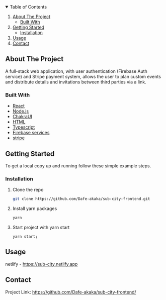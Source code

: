 <!--
*** Thanks for checking out the Best-README-Template. If you have a suggestion
*** that would make this better, please fork the repo and create a pull request
*** or simply open an issue with the tag "enhancement".
*** Thanks again! Now go create something AMAZING! :D
--


<!-- TABLE OF CONTENTS -->
<details open="open">
  <summary>Table of Contents</summary>
  <ol>
    <li>
      <a href="#about-the-project">About The Project</a>
      <ul>
        <li><a href="#built-with">Built With</a></li>
      </ul>
    </li>
    <li>
      <a href="#getting-started">Getting Started</a>
      <ul>
        <li><a href="#installation">Installation</a></li>
      </ul>
    </li>
    <li><a href="#usage">Usage</a></li>
    <li><a href="#contact">Contact</a></li>
  </ol>
</details>

<!-- ABOUT THE PROJECT -->

## About The Project

A full-stack web application, with user authentication (Firebase Auth service)
and Stripe payment system, allows the user to plan custom events and
distribute details and invitations between third parties via a link.


### Built With


- [React](https://reactjs.org/)
- [Node.js](https://nodejs.org/)
- [ChakraUI](https://chakra-ui.com/)
- [HTML](https://developer.mozilla.org/en-US/docs/Learn/Getting_started_with_the_web/)
- [Typescript](https://www.typescriptlang.org)
- [Firebase services](https://firebase.google.com)
- [stripe](https://stripe.com/docs/api)
 
<!-- GETTING STARTED -->

## Getting Started

To get a local copy up and running follow these simple example steps.


### Installation

1. Clone the repo
   ```sh
   git clone https://github.com/Dafe-akaka/sub-city-frontend.git
   ```
2. Install yarn packages
   ```sh
   yarn
   ```
3. Start project with yarn start
   ```JS
   yarn start;
   ```

<!-- Netlify Lin -->

## Usage

netlify - https://sub-city.netlify.app

<!-- CONTACT -->

## Contact

Project Link: https://github.com/Dafe-akaka/sub-city-frontend/

<!-- ACKNOWLEDGEMENTS -->



<!-- MARKDOWN LINKS & IMAGES -->
<!-- https://www.markdownguide.org/basic-syntax/#reference-style-links -->

[contributors-shield]: https://img.shields.io/github/contributors/othneildrew/Best-README-Template.svg?style=for-the-badge
[contributors-url]: https://github.com/othneildrew/Best-README-Template/graphs/contributors
[forks-shield]: https://img.shields.io/github/forks/othneildrew/Best-README-Template.svg?style=for-the-badge
[forks-url]: https://github.com/othneildrew/Best-README-Template/network/members
[stars-shield]: https://img.shields.io/github/stars/othneildrew/Best-README-Template.svg?style=for-the-badge
[stars-url]: https://github.com/othneildrew/Best-README-Template/stargazers
[issues-shield]: https://img.shields.io/github/issues/othneildrew/Best-README-Template.svg?style=for-the-badge
[issues-url]: https://github.com/othneildrew/Best-README-Template/issues
[license-shield]: https://img.shields.io/github/license/othneildrew/Best-README-Template.svg?style=for-the-badge
[license-url]: https://github.com/othneildrew/Best-README-Template/blob/master/LICENSE.txt
[linkedin-shield]: https://img.shields.io/badge/-LinkedIn-black.svg?style=for-the-badge&logo=linkedin&colorB=555
[linkedin-url]: https://linkedin.com/in/othneildrew
[product-screenshot]: images/screenshot.png
